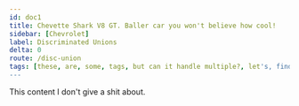 ```yaml
---
id: doc1
title: Chevette Shark V8 GT. Baller car you won't believe how cool!
sidebar: [Chevrolet]
label: Discriminated Unions
delta: 0
route: /disc-union
tags: [these, are, some, tags, but can it handle multiple?, let's, find, out]
---
```


This content I don't give a shit about.
